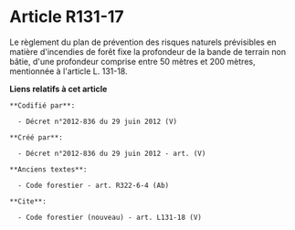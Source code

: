 # Article R131-17

Le règlement du plan de prévention des risques naturels prévisibles en matière d'incendies de forêt fixe la profondeur de la
bande de terrain non bâtie, d'une profondeur comprise entre 50 mètres et 200 mètres, mentionnée à l'article L. 131-18.

**Liens relatifs à cet article**

	**Codifié par**:

	  - Décret n°2012-836 du 29 juin 2012 (V)

	**Créé par**:

	  - Décret n°2012-836 du 29 juin 2012 - art. (V)

	**Anciens textes**:

	  - Code forestier - art. R322-6-4 (Ab)

	**Cite**:

	  - Code forestier (nouveau) - art. L131-18 (V)
